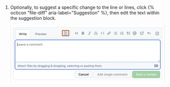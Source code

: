 1. Optionally, to suggest a specific change to the line or lines, click {% octicon "file-diff" aria-label="Suggestion" %}, then edit the text within the suggestion block.

   ![Screenshot of a review comment box. The file diff icon to suggest a specific change is outlined in dark orange.](/assets/images/help/pull_requests/suggestion-block.png)
